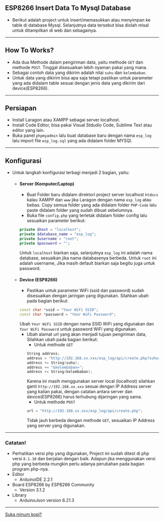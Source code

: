 ## ESP8266 Insert Data To Mysql Database

- Berikut adalah project untuk insert/memasukkan atau menyimpan ke table di database Mysql. Selanjutnya data tersebut bisa diolah misal untuk ditampilkan di web dan sebagainya.

---

## How To Works?

- Ada dua Methode dalam pengiriman data, yaitu methode `GET` dan methode `POST`. Tinggal disesuaikan lebih nyaman pakai yang mana.
- Sebagai contoh data yang dikirim adalah nilai `suhu` dan `kelembaban`.
- Untuk data yang dikirim bisa apa saja tetapi pastikan untuk parameter yang ada didalam table sesuai dengan jenis data yang dikirim dari device(ESP8266).

---

## Persiapan

- Install Laragon atau XAMPP sebagai server localhost.
- Install Code Editor, bisa pakai Visual Stdudio Code, Sublime Text atau editor yang lain.
- Buka panel `phpmyadmin` lalu buat database baru dengan nama `esp_log` lalu import file `esp_log.sql` yang ada didalam folder MYSQl.

---

## Konfigurasi

- Untuk langkah konfigurasi terbagi menjadi 2 bagian, yaitu:
  - #### Server (Komputer/Laptop)
    - Buat Folder baru didalam direktori project server localhost `htdocs` kalau XAMPP dan `www` jika Laragon dengan nama `esp_log` atau bebas. Copy semua folder yang ada didalam folder `PHP-Code` lalu paste didalam folder yang sudah dibuat sebelumnya.
    - Buka file `config.php` yang terletak didalam folder config lalu sesuaikan parameter berikut:
    ```php
    private $host = "localhost";
    private $database_name = "esp_log";
    private $username = "root";
    private $password = "";
    ```
    Untuk `localhost` biarkan saja, selanjutnya `esp_log` ini adalah nama database, sesuaikan jika nama databasenya berbeda. Untuk `root` ini adalah username, Jika masih default biarkan saja begitu juga untuk password.
  - #### Device (ESP8266)
    - Pastikan untuk parameter WiFi (ssid dan password) sudah disesuaikan dengan jaringan yang digunakan. Silahkan ubah pada bagian berikut:
    ```cpp
    const char *ssid = "Your WiFi SSID";
    const char *password = "Your WiFi Password";
    ```
    Ubah `Your WiFi SSID` dengan nama SSID WiFi yang digunakan dan `Your WiFi Password` untuk password WiFi yang digunakan.
    - Ubah alamat url yang akan menjadi tujuan pengiriman data, Silahkan ubah pada bagian berikut:
      - Untuk methode `GET`
      ```cpp
      String address;
      address = "http://192.168.xx.xxx/esp_log/api/create.php?suhu=";
      address += String(suhu);
      address += "&kelembaban=";
      address += String(kelembaban);
      ```
      Karena ini masih menggunakan server local (localhost) silahkan ganti `http://192.168.xx.xxx` sesuai dengan IP Address server yang kalian pakai, dengan catatan antara server dan device(ESP8266) harus terhubung dijaringan yang sama.
      - Untuk methode `POST`
      ```cpp
      url = "http://192.168.xx.xxx/esp_log/api/create.php";
      ```
      Tidak jauh berbeda dengan methode `GET`, sesuaikan IP Address yang server yang digunakan.

---

### Catatan!

- Perhatikan versi php yang digunakan, Project ini sudah ditest di php versi `8.1.10` dan berjalan dengan baik. Adapun jika menggunakan versi php yang berbeda mungkin perlu adanya perubahan pada bagian program php-nya.
- Editor
  - ArduinoIDE 2.2.1
- Board ESP8266 by ESP8266 Community
  - Version 3.1.2
- Library
  - ArduinoJson version 6.21.3

---

[Suka minum kopi?](https://www.buymeacoffee.com/thoriktk)
